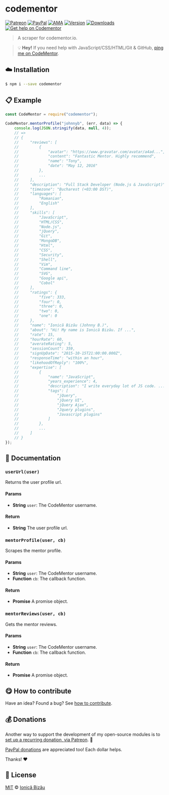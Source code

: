 
# codementor

 [![Patreon](https://img.shields.io/badge/Support%20me%20on-Patreon-%23e6461a.svg)][patreon] [![PayPal](https://img.shields.io/badge/%24-paypal-f39c12.svg)][paypal-donations] [![AMA](https://img.shields.io/badge/ask%20me-anything-1abc9c.svg)](https://github.com/IonicaBizau/ama) [![Version](https://img.shields.io/npm/v/codementor.svg)](https://www.npmjs.com/package/codementor) [![Downloads](https://img.shields.io/npm/dt/codementor.svg)](https://www.npmjs.com/package/codementor) [![Get help on Codementor](https://cdn.codementor.io/badges/get_help_github.svg)](https://www.codementor.io/johnnyb?utm_source=github&utm_medium=button&utm_term=johnnyb&utm_campaign=github)

> A scraper for codementor.io.

> :bulb: **Hey!** If you need help with JavaScript/CSS/HTML/Git & GitHub, [ping me on CodeMentor](https://www.codementor.io/johnnyb).


## :cloud: Installation

```sh
$ npm i --save codementor
```


## :clipboard: Example



```js
const CodeMentor = require("codementor");

CodeMentor.mentorProfile("johnnyb", (err, data) => {
    console.log(JSON.stringify(data, null, 4));
    // =>
    // {
    //     "reviews": [
    //         {
    //             "avatar": "https://www.gravatar.com/avatar/a4ad...",
    //             "content": "Fantastic Mentor. Highly recommend",
    //             "name": "Tony",
    //             "date": "May 12, 2016"
    //         },
    //         ...
    //     ],
    //     "description": "Full Stack Developer (Node.js & JavaScript)",
    //     "timezone": "Bucharest (+03:00 DST)",
    //     "languages": [
    //         "Romanian",
    //         "English"
    //     ],
    //     "skills": [
    //         "JavaScript",
    //         "HTML/CSS",
    //         "Node.js",
    //         "jQuery",
    //         "Git",
    //         "MongoDB",
    //         "Html",
    //         "CSS",
    //         "Security",
    //         "Shell",
    //         "Vim",
    //         "Command line",
    //         "SVG",
    //         "Google api",
    //         "Cobol"
    //     ],
    //     "ratings": {
    //         "five": 333,
    //         "four": 0,
    //         "three": 0,
    //         "two": 0,
    //         "one": 0
    //     },
    //     "name": "Ionică Bizău (Johnny B.)",
    //     "about": "Hi! My name is Ionică Bizău. If ...",
    //     "rate": 15,
    //     "hourRate": 60,
    //     "averateRating": 5,
    //     "sessionCount": 359,
    //     "signUpDate": "2015-10-15T21:00:00.000Z",
    //     "responseTime": "within an hour",
    //     "likehoodOfReply": "100%",
    //     "expertise": [
    //         {
    //             "name": "JavaScript",
    //             "years_experience": 4,
    //             "description": "I write everyday lot of JS code. ...",
    //             "tags": [
    //                 "jQuery",
    //                 "jQuery UI",
    //                 "jQuery Ajax",
    //                 "Jquery plugins",
    //                 "Javascript plugins"
    //             ]
    //         },
    //         ...
    //     ]
    // }
});
```

## :memo: Documentation


### `userUrl(user)`
Returns the user profile url.

#### Params
- **String** `user`: The CodeMentor username.

#### Return
- **String** The user profile url.

### `mentorProfile(user, cb)`
Scrapes the mentor profile.

#### Params
- **String** `user`: The CodeMentor username.
- **Function** `cb`: The callback function.

#### Return
- **Promise** A promise object.

### `mentorReviews(user, cb)`
Gets the mentor reviews.

#### Params
- **String** `user`: The CodeMentor username.
- **Function** `cb`: The callback function.

#### Return
- **Promise** A promise object.



## :yum: How to contribute
Have an idea? Found a bug? See [how to contribute][contributing].


## :moneybag: Donations

Another way to support the development of my open-source modules is
to [set up a recurring donation, via Patreon][patreon]. :rocket:

[PayPal donations][paypal-donations] are appreciated too! Each dollar helps.

Thanks! :heart:


## :scroll: License

[MIT][license] © [Ionică Bizău][website]

[patreon]: https://www.patreon.com/ionicabizau
[paypal-donations]: https://www.paypal.com/cgi-bin/webscr?cmd=_s-xclick&hosted_button_id=RVXDDLKKLQRJW
[donate-now]: http://i.imgur.com/6cMbHOC.png

[license]: http://showalicense.com/?fullname=Ionic%C4%83%20Biz%C4%83u%20%3Cbizauionica%40gmail.com%3E%20(http%3A%2F%2Fionicabizau.net)&year=2016#license-mit
[website]: http://ionicabizau.net
[contributing]: /CONTRIBUTING.md
[docs]: /DOCUMENTATION.md
